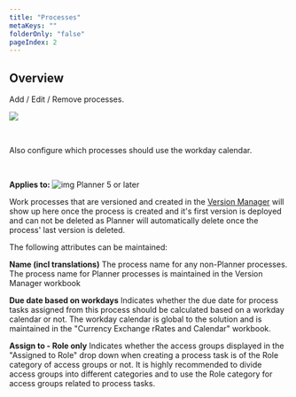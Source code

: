 ```yaml
---
title: "Processes"
metaKeys: ""
folderOnly: "false"
pageIndex: 2
---
```

## Overview
Add / Edit / Remove processes.

![](https://profitbasedocs.blob.core.windows.net/plannerimages/processes.JPG)

<br/>

Also configure which processes should use the workday calendar.

<br/>

**Applies to:** ![img](https://profitbasedocs.blob.core.windows.net/icons/yes-icon.png) Planner 5 or later

Work processes that are versioned and created in the [Version Manager](../../../workbooks/process-and-tasks/version-manager/process-version.md) will show up here once the process is created and it's first version is deployed and can not be deleted as Planner will automatically delete once the process' last version is deleted.

The following attributes can be maintained:

**Name (incl translations)**
The process name for any non-Planner processes. The process name for Planner processes is maintained in the Version Manager workbook
<br/>

**Due date based on workdays**
Indicates whether the due date for process tasks assigned from this process should be calculated based on a workday calendar or not. The workday calendar is global to the solution and is maintained in the "Currency Exchange rRates and Calendar" workbook.<br/>

**Assign to - Role only**
Indicates whether the access groups displayed in the "Assigned to Role" drop down when creating a process task is of the Role category of access groups or not. It is highly recommended to divide access groups into different categories and to use the Role category for access groups related to process tasks.<br/>
